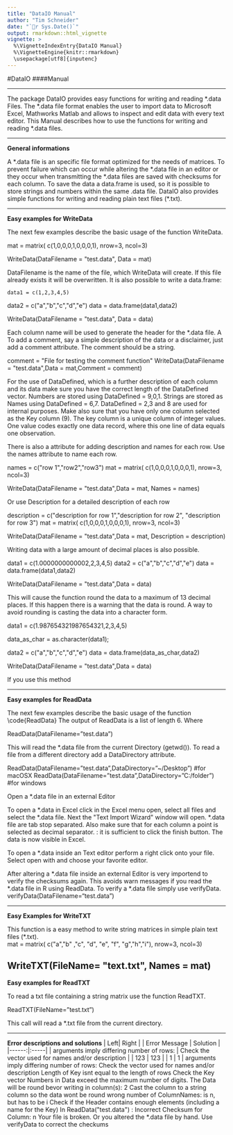 ```yaml
---
title: "DataIO Manual"
author: "Tim Schneider"
date: "`r Sys.Date()`"
output: rmarkdown::html_vignette
vignette: >
  %\VignetteIndexEntry{DataIO Manual}
  %\VignetteEngine{knitr::rmarkdown}
  \usepackage[utf8]{inputenc}
---
```


#DataIO
####Manual
______
The package DataIO provides easy functions for writing and reading \*.data Files. The \*.data file format enables the user to import data to Microsoft Excel, Mathworks Matlab and allows to inspect and edit data with every text editor. This Manual describes how to use the functions for writing and reading \*.data files.
_______

**General informations**

A \*.data file is an specific file format optimized for the needs of matrices. To prevent failure which can occur while altering the \*.data file in an editor or they occur when transmitting the \*.data files are saved with checksums for each column.
To save the data a data.frame is used, so it is possible to store strings and numbers within the same .data file.  DataIO also provides simple functions for writing and reading plain text files (\*.txt).

------- 

**Easy examples for WriteData**

The next few examples describe the basic usage of the function WriteData. 

mat = matrix( 
      c(1,0,0,0,1,0,0,0,1), 
      nrow=3, 
      ncol=3) 

WriteData(DataFilename = "test.data", Data = mat)

DataFilename is the name of the file, which WriteData will create. If this file already exists it will be overwritten. It is also possible to write a data.frame:  

	data1 = c(1,2,3,4,5)
data2 = c("a","b","c","d","e")
data = data.frame(data1,data2)

WriteData(DataFilename = "test.data", Data = data)

Each column name will be used to generate the header for the *.data file. A
To add a comment, say a simple description of the data or a disclaimer, just add a comment attribute. The comment should be a string. 

comment = "File for testing the comment function"
WriteData(DataFilename = "test.data",Data = mat,Comment = comment)

For the use of DataDefined, which is a further description of each column and its data make sure you have the correct length of the DataDefined vector. Numbers are stored using DataDefined = 9,0,1.  Strings are stored as Names using DataDefined = 6,7. DataDefined = 2,3 and 8 are used for internal purposes. 
Make also sure that you have only one column selected as the Key column (9). The key column is a unique column of integer values. One value codes exactly one data record, where this one line of data equals one observation.
	 
There is also a attribute for adding description and names for each row. Use the names attribute to name each row. 
 
names = c("row 1","row2","row3")
mat = matrix( 
  c(1,0,0,0,1,0,0,0,1), 
  nrow=3, 
  ncol=3) 

WriteData(DataFilename = "test.data",Data = mat, Names = names)

Or use Description for a detailed description of each row

description = c("description for row 1","description for row 2", "description for row 3")
mat = matrix( 
  c(1,0,0,0,1,0,0,0,1), 
  nrow=3, 
  ncol=3) 

WriteData(DataFilename = "test.data",Data = mat, Description = description)

Writing data with a large amount of decimal places is also possible. 
 
data1 = c(1.0000000000002,2,3,4,5)
data2 = c("a","b","c","d","e")
data = data.frame(data1,data2)

WriteData(DataFilename = "test.data",Data = data)

This will cause the function round the data to a maximum of 13 decimal places. If this happen there is a warning that the data is round.  A way to avoid rounding is casting the data into a character form. 

data1 = c(1.987654321987654321,2,3,4,5)

data_as_char = as.character(data1);

data2 = c("a","b","c","d","e")
data = data.frame(data_as_char,data2)

WriteData(DataFilename = "test.data",Data = data)

If you use this method

--------
**Easy examples for ReadData**

The next few examples describe the basic usage of the function \code{ReadData} 
The output of ReadData is a list of length 6. Where 

ReadData(DataFilename=”test.data”)

This will read the *.data file from the current Directory (getwd()). To read a file from a different directory add a DataDirectory attribute. 

ReadData(DataFilename=”test.data”,DataDirectory=”~/Desktop”) #for macOSX 
ReadData(DataFilename=”test.data”,DataDirectory=”C:/folder”) #for windows 

Open a *.data file in an external Editor 

To open a *.data in Excel click in the Excel menu open, select all files and select the *.data file. 
Next the "Text Import Wizard" window will open. *.data file are tab stop separated. Also make sure that for each column a point is selected as decimal separator. : it is sufficient to click the finish button. The data is now visible in Excel.  

To open a *.data inside an Text editor  perform a right click onto your file. Select open with and choose your favorite editor. 

After altering a *.data file inside an external Editor is very importend to verify the checksums again. 
This avoids warn messages if you read the *.data file in R using ReadData. 
To verify a *.data file simply use verifyData.
	verifyData(DataFilename=“test.data”)

---------
**Easy Examples for WriteTXT**

This function is a easy method to write string matrices in simple plain text files (*.txt).  
mat = matrix( 
c("a","b" ,"c", "d", "e", "f", "g","h","i"), nrow=3, ncol=3)

WriteTXT(FileName= "text.txt", Names = mat)
---------
**Easy examples for ReadTXT**

To read a txt file containing a string matrix use the function ReadTXT. 
	
ReadTXT(FileName=”test.txt”)

This call will read a *.txt file from the current directory.

---------
**Error descriptions and solutions**
| Left| Right |
| Error Message | Solution |
|------:|:-----|
|   arguments imply differing number of rows:  |  Check the vector used for names and/or description  |
|  123  |  123 |
|    1  |    1 |
arguments imply differing number of rows: 	Check the vector used for names and/or description
Length of Key isnt equal to the length of rows	Check the Key vector
Numbers in Data exceed the maximum number of digits. The Data will be round bevor writing in column(s):  2	Cast the column to a string column so the data wont be round
wrong number of ColumnNames: is n, but has to be i	Check if the Header contains enough elements (including a name for the Key)
In ReadData("test.data") : Incorrect Checksum for Column: n	Your file is broken. Or you altered the *.data file by hand. Use verifyData to correct the checkums 

